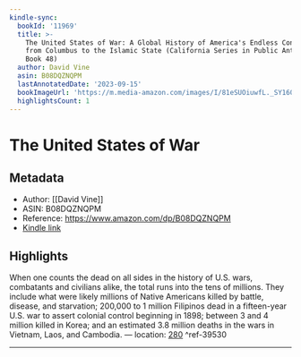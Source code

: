 ```yaml
---
kindle-sync:
  bookId: '11969'
  title: >-
    The United States of War: A Global History of America's Endless Conflicts,
    from Columbus to the Islamic State (California Series in Public Anthropology
    Book 48)
  author: David Vine
  asin: B08DQZNQPM
  lastAnnotatedDate: '2023-09-15'
  bookImageUrl: 'https://m.media-amazon.com/images/I/81eSUOiuwfL._SY160.jpg'
  highlightsCount: 1
---
```

# The United States of War
## Metadata
* Author: [[David Vine]]
* ASIN: B08DQZNQPM
* Reference: https://www.amazon.com/dp/B08DQZNQPM
* [Kindle link](kindle://book?action=open&asin=B08DQZNQPM)

## Highlights
When one counts the dead on all sides in the history of U.S. wars, combatants and civilians alike, the total runs into the tens of millions. They include what were likely millions of Native Americans killed by battle, disease, and starvation; 200,000 to 1 million Filipinos dead in a fifteen-year U.S. war to assert colonial control beginning in 1898; between 3 and 4 million killed in Korea; and an estimated 3.8 million deaths in the wars in Vietnam, Laos, and Cambodia. — location: [280](kindle://book?action=open&asin=B08DQZNQPM&location=280) ^ref-39530

---
